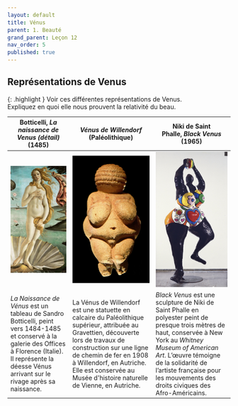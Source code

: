 ```yaml
---
layout: default
title: Vénus
parent: 1. Beauté
grand_parent: Leçon 12
nav_order: 5
published: true
---
```

## Représentations de Venus    

{: .highlight }
Voir ces différentes représentations de Venus.    
Expliquez en quoi elle nous prouvent la relativité du beau.

| Botticelli, *La naissance de Venus (détail)* (1485) | *Vénus de Willendorf* (Paléolithique) | Niki de Saint Phalle, _Black Venus_ (1965) |
|------------------ |------------------ |------------------ |
| <a href="../../assets/img/art/botticelli-venus.jpeg" target="_blank"><img src="../../assets/img/art/botticelli-venus.jpeg" style="zoom:110%;" /> | <a href="../../assets/img/art/venus-willendorf.jpeg" target="_blank"><img src="../../assets/img/art/venus-willendorf.jpeg" style="zoom:100%;" />  | <a href="../../assets/img/art/stphalle-venus.jpeg" target="_blank"><img src="../../assets/img/art/stphalle-venus.jpeg" style="zoom:80%;" />  |
| *La Naissance de Vénus* est un tableau de Sandro Botticelli, peint vers 1484-1485 et conservé à la galerie des Offices à Florence (Italie). Il représente la déesse Vénus arrivant sur le rivage après sa naissance. | La Vénus de Willendorf est une statuette en calcaire du Paléolithique supérieur, attribuée au Gravettien, découverte lors de travaux de construction sur une ligne de chemin de fer en 1908 à Willendorf, en Autriche. Elle est conservée au Musée d'histoire naturelle de Vienne, en Autriche. | _Black Venus_ est une sculpture de Niki de Saint Phalle en polyester peint de presque trois mètres de haut, conservée à New York au *Whitney Museum of American Art*. L’œuvre témoigne de la solidarité de l’artiste française pour les mouvements des droits civiques des Afro-Américains. |